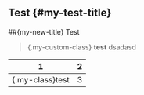 ## Test {#my-test-title}
##{my-new-title} Test


>{.my-custom-class}
> **test**
> dsadasd

| 1              | 2 |
|----------------|---|
|{.my-class}test | 3 |
